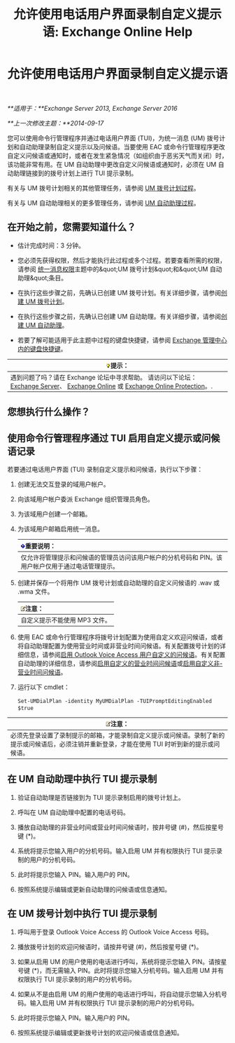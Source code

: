 ﻿---
title: '允许使用电话用户界面录制自定义提示语: Exchange Online Help'
TOCTitle: 允许使用电话用户界面录制自定义提示语
ms:assetid: f2e5c636-2be9-4d48-b5e7-37913ded62d1
ms:mtpsurl: https://technet.microsoft.com/zh-cn/library/Bb691404(v=EXCHG.150)
ms:contentKeyID: 54652297
ms.date: 05/23/2018
mtps_version: v=EXCHG.150
ms.translationtype: MT
---

# 允许使用电话用户界面录制自定义提示语

 

_**适用于：**Exchange Server 2013, Exchange Server 2016_

_**上一次修改主题：**2014-09-17_

您可以使用命令行管理程序并通过电话用户界面 (TUI)，为统一消息 (UM) 拨号计划和自动助理录制自定义提示以及问候语。当要使用 EAC 或命令行管理程序更改自定义问候语或通知时，或者在发生紧急情况（如组织由于恶劣天气而关闭）时，该功能非常有用。在 UM 自动助理中更改自定义问候语或通知时，必须在 UM 自动助理链接到的拨号计划上进行 TUI 提示录制。

有关与 UM 拨号计划相关的其他管理任务，请参阅 [UM 拨号计划过程](um-dial-plan-procedures-exchange-2013-help.md)。

有关与 UM 自动助理相关的更多管理任务，请参阅 [UM 自动助理过程](um-auto-attendant-procedures-exchange-2013-help.md)。

## 在开始之前，您需要知道什么？

  - 估计完成时间：3 分钟。

  - 您必须先获得权限，然后才能执行此过程或多个过程。若要查看所需的权限，请参阅 [统一消息权限](unified-messaging-permissions-exchange-2013-help.md)主题中的\&quot;UM 拨号计划\&quot;和\&quot;UM 自动助理\&quot;条目。

  - 在执行这些步骤之前，先确认已创建 UM 拨号计划。有关详细步骤，请参阅[创建 UM 拨号计划](create-a-um-dial-plan-exchange-2013-help.md)。

  - 在执行这些步骤之前，先确认已创建 UM 自动助理。有关详细步骤，请参阅[创建 UM 自动助理](create-a-um-auto-attendant-exchange-2013-help.md)。

  - 若要了解可能适用于此主题中过程的键盘快捷键，请参阅 [Exchange 管理中心内的键盘快捷键](keyboard-shortcuts-in-the-exchange-admin-center-exchange-online-protection-help.md)。

<table>
<thead>
<tr class="header">
<th><img src="images/Bb124558.tip(EXCHG.150).gif" title="提示" alt="提示" />提示：</th>
</tr>
</thead>
<tbody>
<tr class="odd">
<td>遇到问题了吗？请在 Exchange 论坛中寻求帮助。 请访问以下论坛：<a href="https://go.microsoft.com/fwlink/p/?linkid=60612">Exchange Server</a>、 <a href="https://go.microsoft.com/fwlink/p/?linkid=267542">Exchange Online</a> 或 <a href="https://go.microsoft.com/fwlink/p/?linkid=285351">Exchange Online Protection</a>。.</td>
</tr>
</tbody>
</table>


## 您想执行什么操作？

## 使用命令行管理程序通过 TUI 启用自定义提示或问候语记录

若要通过电话用户界面 (TUI) 录制自定义提示和问候语，执行以下步骤：

1.  创建无法交互登录的域用户帐户。

2.  向该域用户帐户委派 Exchange 组织管理员角色。

3.  为该域用户创建一个邮箱。

4.  为该域用户邮箱启用统一消息。
    
    <table>
    <thead>
    <tr class="header">
    <th><img src="images/Bb124558.important(EXCHG.150).gif" title="重要说明" alt="重要说明" />重要说明：</th>
    </tr>
    </thead>
    <tbody>
    <tr class="odd">
    <td>仅允许将管理提示和问候语的管理员访问该用户帐户的分机号码和 PIN。该用户帐户仅用于通过电话管理提示。</td>
    </tr>
    </tbody>
    </table>


5.  创建并保存一个将用作 UM 拨号计划或自动助理的自定义问候语的 .wav 或 .wma 文件。
    
    <table>
    <thead>
    <tr class="header">
    <th><img src="images/Bb124558.note(EXCHG.150).gif" title="注意" alt="注意" />注意：</th>
    </tr>
    </thead>
    <tbody>
    <tr class="odd">
    <td>自定义提示不能使用 MP3 文件。</td>
    </tr>
    </tbody>
    </table>


6.  使用 EAC 或命令行管理程序将拨号计划配置为使用自定义欢迎问候语，或者将自动助理配置为使用营业时间或非营业时间问候语。有关配置拨号计划的详细信息，请参阅[启用 Outlook Voice Access 用户自定义的问候语](enable-a-customized-greeting-for-outlook-voice-access-users-exchange-2013-help.md)。有关配置自动助理的详细信息，请参阅[启用自定义的营业时间问候语](enable-a-customized-business-hours-greeting-exchange-2013-help.md)或[启用自定义非-营业时间问候语](enable-a-customized-non-business-hours-greeting-exchange-2013-help.md)。

7.  运行以下 cmdlet：
    
        Set-UMDialPlan -identity MyUMDialPlan -TUIPromptEditingEnabled $true

<table>
<thead>
<tr class="header">
<th><img src="images/Bb124558.note(EXCHG.150).gif" title="注意" alt="注意" />注意：</th>
</tr>
</thead>
<tbody>
<tr class="odd">
<td>必须先登录设置了录制提示的邮箱，才能录制自定义提示或问候语。录制了新的提示或问候语后，必须注销并重新登录，才能在使用 TUI 时听到新的提示或问候语。</td>
</tr>
</tbody>
</table>


## 在 UM 自动助理中执行 TUI 提示录制

1.  验证自动助理是否链接到为 TUI 提示录制启用的拨号计划上。

2.  呼叫在 UM 自动助理中配置的电话号码。

3.  播放自动助理的非营业时间或营业时间问候语时，按井号键 (\#)，然后按星号键 (\*)。

4.  系统将提示您输入用户的分机号码。输入启用 UM 并有权限执行 TUI 提示录制的用户的分机号码。

5.  此时将提示您输入 PIN。输入用户的 PIN。

6.  按照系统提示编辑或更新自动助理的问候语或信息通知。

## 在 UM 拨号计划中执行 TUI 提示录制

1.  呼叫用于登录 Outlook Voice Access 的 Outlook Voice Access 号码。

2.  播放拨号计划的欢迎问候语时，请按井号键 (\#)，然后按星号键 (\*)。

3.  如果从启用 UM 的用户使用的电话进行呼叫，系统将提示您输入 PIN。请按星号键 (\*)，而无需输入 PIN。此时将提示您输入分机号码。输入启用 UM 并有权限执行 TUI 提示录制的用户的分机号码。

4.  如果从不是由启用 UM 的用户使用的电话进行呼叫，将自动提示您输入分机号码。输入启用 UM 并有权限执行 TUI 提示录制的用户的分机号码。

5.  此时将提示您输入 PIN。输入用户的 PIN。

6.  按照系统提示编辑或更新拨号计划的欢迎问候语或信息通知。

